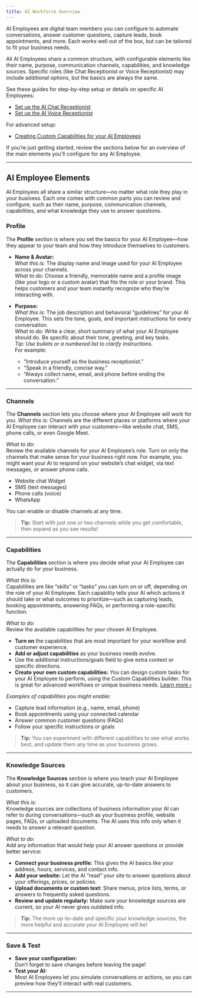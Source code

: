 ```yaml
---
title: AI Workforce Overview
---
```

AI Employees are digital team members you can configure to automate conversations, answer customer questions, capture leads, book appointments, and more. Each works well out of the box, but can be tailored to fit your business needs.

All AI Employees share a common structure, with configurable elements like their name, purpose, communication channels, capabilities, and knowledge sources. Specific roles (like Chat Receptionist or Voice Receptionist) may include additional options, but the basics are always the same.

See these guides for step-by-step setup or details on specific AI Employees:
- [Set up the AI Chat Receptionist](./ai-chat-receptionist/index.md)
- [Set up the AI Voice Receptionist](./ai-voice-receptionist.md)

For advanced setup:
- [Creating Custom Capabilities for your AI Employees](../empower-your-ai-employee-custom-capabilities.md)

If you’re just getting started, review the sections below for an overview of the main elements you’ll configure for any AI Employee.

---

## AI Employee Elements

AI Employees all share a similar structure—no matter what role they play in your business. Each one comes with common parts you can review and configure, such as their name, purpose, communication channels, capabilities, and what knowledge they use to answer questions. 

### Profile

The **Profile** section is where you set the basics for your AI Employee—how they appear to your team and how they introduce themselves to customers.

- **Name & Avatar:**  
  _What this is:_ The display name and image used for your AI Employee across your channels.  
  _What to do:_ Choose a friendly, memorable name and a profile image (like your logo or a custom avatar) that fits the role or your brand. This helps customers and your team instantly recognize who they’re interacting with.

- **Purpose:**  
  _What this is:_ The job description and behavioral “guidelines” for your AI Employee. This sets the tone, goals, and important instructions for every conversation.  
  _What to do:_ Write a clear, short summary of what your AI Employee should do. Be specific about their tone, greeting, and key tasks.  
  _Tip: Use bullets or a numbered list to clarify instructions._  
  For example:
    - “Introduce yourself as the business receptionist.”
    - “Speak in a friendly, concise way.”
    - “Always collect name, email, and phone before ending the conversation.”

---

### Channels

The **Channels** section lets you choose where your AI Employee will work for you.
_What this is:_ Channels are the different places or platforms where your AI Employee can interact with your customers—like website chat, SMS, phone calls, or even Google Meet.

_What to do:_  
Review the available channels for your AI Employee’s role. Turn on only the channels that make sense for your business right now. For example, you might want your AI to respond on your website’s chat widget, via text messages, or answer phone calls.

- Website chat Widget  
- SMS (text messages)  
- Phone calls (voice)  
- WhatsApp  

You can enable or disable channels at any time.  
> **Tip:** Start with just one or two channels while you get comfortable, then expand as you see results!

---

### Capabilities

The **Capabilities** section is where you decide what your AI Employee can actually do for your business.

_What this is:_  
Capabilities are like “skills” or “tasks” you can turn on or off, depending on the role of your AI Employee. Each capability tells your AI which actions it should take or what outcomes to prioritize—such as capturing leads, booking appointments, answering FAQs, or performing a role-specific function.

_What to do:_  
Review the available capabilities for your chosen AI Employee.
- **Turn on** the capabilities that are most important for your workflow and customer experience.
- **Add or adjust capabilities** as your business needs evolve.
- Use the additional instructions/goals field to give extra context or specific directions.
- **Create your own custom capabilities:** You can design custom tasks for your AI Employee to perform, using the Custom Capabilities builder. This is great for advanced workflows or unique business needs. [Learn more ›](../empower-your-ai-employee-custom-capabilities.md)

_Examples of capabilities you might enable:_
- Capture lead information (e.g., name, email, phone)
- Book appointments using your connected calendar
- Answer common customer questions (FAQs)
- Follow your specific instructions or goals

> **Tip:** You can experiment with different capabilities to see what works best, and update them any time as your business grows.

---

### Knowledge Sources

The **Knowledge Sources** section is where you teach your AI Employee about your business, so it can give accurate, up-to-date answers to customers.

_What this is:_  
Knowledge sources are collections of business information your AI can refer to during conversations—such as your business profile, website pages, FAQs, or uploaded documents. The AI uses this info only when it needs to answer a relevant question.

_What to do:_  
Add any information that would help your AI answer questions or provide better service:
- **Connect your business profile:** This gives the AI basics like your address, hours, services, and contact info.
- **Add your website:** Let the AI “read” your site to answer questions about your offerings, prices, or policies.
- **Upload documents or custom text:** Share menus, price lists, terms, or answers to frequently asked questions.
- **Review and update regularly:** Make sure your knowledge sources are current, so your AI never gives outdated info.

> **Tip:** The more up-to-date and specific your knowledge sources, the more helpful and accurate your AI Employee will be!

---

### Save & Test

- **Save your configuration:**  
  Don’t forget to save changes before leaving the page!
- **Test your AI:**  
  Most AI Employees let you simulate conversations or actions, so you can preview how they’ll interact with real customers.

---
